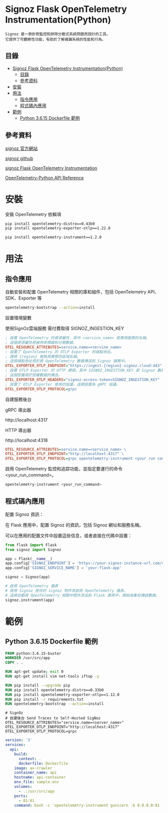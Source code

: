 # Signoz Flask OpenTelemetry Instrumentation(Python)

```
Signoz 是一款針對監控和排除分散式系統問題而設計的工具。
它提供了可觀察性功能，有助於了解複雜系統的性能和行為。
```

## 目錄

- [Signoz Flask OpenTelemetry Instrumentation(Python)](#signoz-flask-opentelemetry-instrumentationpython)
  - [目錄](#目錄)
  - [參考資料](#參考資料)
- [安裝](#安裝)
- [用法](#用法)
  - [指令應用](#指令應用)
  - [程式碼內應用](#程式碼內應用)
- [範例](#範例)
  - [Python 3.6.15 Dockerfile 範例](#python-3615-dockerfile-範例)

## 參考資料

[signoz 官方網站](https://signoz.io/)

[signoz github](https://github.com/signoz/signoz)

[signoz Flask OpenTelemetry Instrumentation](https://signoz.io/docs/instrumentation/flask/)

[OpenTelemetry-Python API Reference](https://opentelemetry-python.readthedocs.io/en/latest/examples/fork-process-model/README.html)

# 安裝

安裝 OpenTelemetry 依賴項

```bash
pip install opentelemetry-distro==0.43b0
pip install opentelemetry-exporter-otlp==1.22.0
```

```bash
pip install opentelemetry-instrument==1.2.0
```

# 用法

## 指令應用

自動安裝和配置 OpenTelemetry 相關的庫和組件，包括 OpenTelemetry API、SDK、Exporter 等

```bash
opentelemetry-bootstrap --action=install
```

設置環境變數

使用SignOz雲端服務 需付費取得 SIGNOZ_INGESTION_KEY

```ini
; 設置 OpenTelemetry 的資源屬性，其中 <service_name> 是應用服務的名稱。
; 這個資源屬性將被用來標識和分類數據。
OTEL_RESOURCE_ATTRIBUTES=service.name=<servine_name>
; 設置了 OpenTelemetry 的 OTLP Exporter 的端點地址。
; 請將 {region} 替換為實際的區域名稱。
; 這個端點地址用於將 OpenTelemetry 數據傳送到 Signoz 服務中。
OTEL_EXPORTER_OTLP_ENDPOINT="https://ingest.{region}.signoz.cloud:443"
; 設置 OTLP Exporter 的 HTTP 標頭，其中 SIGNOZ_INGESTION_KEY 是 Signoz 數據傳送密鑰。
; 這個密鑰用於授權數據的傳送。
OTEL_EXPORTER_OTLP_HEADERS="signoz-access-token=SIGNOZ_INGESTION_KEY"
; 設置了 OTLP Exporter 使用的協議，這裡設置為 gRPC 協議。
OTEL_EXPORTER_OTLP_PROTOCOL=grpc
```

自建服務後台

gRPC 導出器

http://localhost:4317

HTTP 導出器

http://localhost:4318

```ini
OTEL_RESOURCE_ATTRIBUTES=service.name=<service_name> \
OTEL_EXPORTER_OTLP_ENDPOINT="http://localhost:4317" \
OTEL_EXPORTER_OTLP_PROTOCOL=grpc opentelemetry-instrument <your run command>
```

啟用 OpenTelemetry 監控和追踪功能，並指定要運行的命令 <your_run_command>。

```bash
opentelemetry-instrument <your_run_command>
```

## 程式碼內應用

配置 Signoz 資訊：

在 Flask 應用中，配置 Signoz 的資訊，包括 Signoz 網址和服務名稱。

可以在應用的配置文件中設置這些信息，或者直接在代碼中設置：

```Python
from flask import Flask
from signoz import Signoz

app = Flask(__name__)
app.config['SIGNOZ_ENDPOINT'] = 'https://your-signoz-instance-url.com/v1/traces'
app.config['SIGNOZ_SERVICE_NAME'] = 'your-flask-app'

signoz = Signoz(app)

# 啟用 OpenTelemetry 儀表
# 使用 Signoz 提供的 signoz 物件來啟用 OpenTelemetry 儀表。
# 這將自動將 OpenTelemetry 相關中間件添加到 Flask 應用中，開始收集和傳遞數據。
signoz.instrument(app)
```
# 範例

## Python 3.6.15 Dockerfile 範例

```Dockerfile
FROM python:3.6.15-buster
WORKDIR /usr/src/app
COPY . .

RUN apt-get update; exit 0
RUN apt-get install vim net-tools iftop -y

RUN pip install --upgrade pip
RUN pip install opentelemetry-distro==0.33b0
RUN pip install opentelemetry-exporter-otlp==1.12.0
RUN pip install -r requirements.txt
RUN opentelemetry-bootstrap --action=install
```

```env
# SignOz
# 自建後台 Send Traces to Self-Hosted SigNoz
OTEL_RESOURCE_ATTRIBUTES="service.name=<server_name>"
OTEL_EXPORTER_OTLP_ENDPOINT="http://localhost:4317"
OTEL_EXPORTER_OTLP_PROTOCOL=grpc
```

```yml
version: '3'
services:
  api:
    build:
      context: .
      dockerfile: Dockerfile
    image: av-crawler
    container_name: api
    hostname: api-container
    env_file: sample.env
    volumes:
      - .:/usr/src/app
    ports:
      - 81:81
    command: bash -c 'opentelemetry-instrument gunicorn -b 0.0.0.0:81 -c config/gunicorn.py "app:create_application()" & celery worker -A app.celery -l info -E -P gevent --purge -n worker%i@%h'
```
